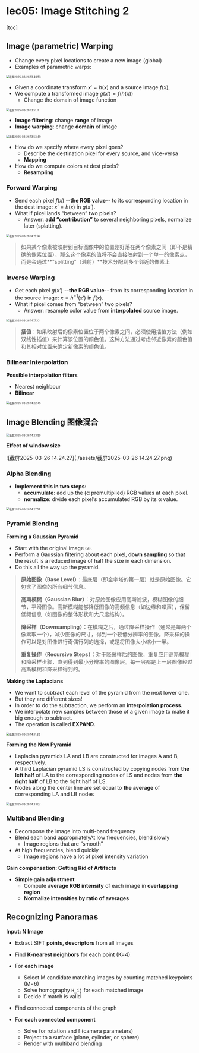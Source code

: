 # lec05: Image Stitching 2

[toc]

## Image (parametric) Warping

- Change every pixel locations to create a new image (global)
- Examples of parametric warps:

<img src="./assets/截屏2025-03-26 13.49.53.png" alt="截屏2025-03-26 13.49.53" style="zoom:50%;" />

- Given a coordinate transform $x' = h(x)$ and a source image $f(x)$,
- We compute a transformed image $g(x') = f(h(x))$
    - Change the domain of image function

<img src="./assets/截屏2025-03-26 13.51.11.png" alt="截屏2025-03-26 13.51.11" style="zoom:50%;" />

- **Image filtering**: change **range** of image
- **Image warping**: change **domain** of image

<img src="./assets/截屏2025-03-26 13.53.49.png" alt="截屏2025-03-26 13.53.49" style="zoom:50%;" />

- How do we specify where every pixel goes?
    - Describe the destination pixel for every source, and vice-versa
    - **Mapping**
- How do we compute colors at dest pixels?
    - **Resampling**

### Forward Warping

- Send each pixel $f(x)$ --**the RGB value**-- to its corresponding location in the dest image: $x’ = h(x)$ in $g(x’)$.
- What if pixel lands “between” two pixels?
    - Answer: **add “contribution”** to several neighboring pixels, normalize later (splatting).

<img src="./assets/截屏2025-03-26 14.15.56.png" alt="截屏2025-03-26 14.15.56" style="zoom:50%;" />

> 如果某个像素被映射到目标图像中的位置刚好落在两个像素之间（即不是精确的像素位置），那么这个像素的值将不会直接映射到一个单一的像素点，而是会通过**"splitting"（溅射）**技术分配到多个邻近的像素上

### Inverse Warping

- Get each pixel $g(x’)$ --**the RGB value**-- from its corresponding location in the source image: $x = h^{-1}(x’)$ in $f(x)$.
- What if pixel comes from “between” two pixels?
    - Answer: resample color value from **interpolated** source image.

<img src="./assets/截屏2025-03-26 14.17.33.png" alt="截屏2025-03-26 14.17.33" style="zoom:50%;" />

> **插值**：如果映射后的像素位置位于两个像素之间，必须使用插值方法（例如双线性插值）来计算该位置的颜色值。这种方法通过考虑邻近像素的颜色值和其相对位置来确定新像素的颜色值。

### Bilinear Interpolation

**Possible interpolation filters**

- Nearest neighbour
- **Bilinear**

<img src="./assets/截屏2025-03-26 14.22.45.png" alt="截屏2025-03-26 14.22.45" style="zoom:50%;" />

## Image Blending 图像混合

<img src="./assets/截屏2025-03-26 14.23.59.png" alt="截屏2025-03-26 14.23.59" style="zoom:50%;" />

**Effect of window size**

![截屏2025-03-26 14.24.27](./assets/截屏2025-03-26 14.24.27.png)

### Alpha Blending

- **Implement this in two steps:**
    - **accumulate**: add up the (α premultiplied) RGB values at each pixel.
    - **normalize**: divide each pixel’s accumulated RGB by its α value.

<img src="./assets/截屏2025-03-26 14.27.01.png" alt="截屏2025-03-26 14.27.01" style="zoom:50%;" />

### Pyramid Blending

**Forming a Gaussian Pyramid**

- Start with the original image `G0`.
- Perform a Gaussian filtering about each pixel, **down sampling** so that the result is a reduced image of half the size in each dimension.
- Do this all the way up the pyramid.

> **原始图像（Base Level）**：最底层（即金字塔的第一层）就是原始图像。它包含了图像的所有细节信息。
>
> **高斯模糊（Gaussian Blur）**：对原始图像应用高斯滤波，模糊图像的细节，平滑图像。高斯模糊能够降低图像的高频信息（如边缘和噪声），保留低频信息（如图像的整体形状和大尺度结构）。
>
> **降采样（Downsampling）**：在模糊之后，通过降采样操作（通常是每两个像素取一个），减少图像的尺寸，得到一个较低分辨率的图像。降采样的操作可以是对图像进行奇偶行列的选择，或是将图像大小缩小一半。
>
> **重复操作（Recursive Steps）**：对于降采样后的图像，重复应用高斯模糊和降采样步骤，直到得到最小分辨率的图像层。每一层都是上一层图像经过高斯模糊和降采样得到的。

**Making the Laplacians**

- We want to subtract each level of the pyramid from the next lower one.
- But they are different sizes!
- In order to do the subtraction, we perform an **interpolation process.**
- We interpolate new samples between those of a given image to make it big enough to subtract.
- The operation is called **EXPAND**.

<img src="./assets/截屏2025-03-26 14.31.20.png" alt="截屏2025-03-26 14.31.20" style="zoom:50%;" />

**Forming the New Pyramid**

- Laplacian pyramids LA and LB are constructed for images A and B, respectively.
- A third Laplacian pyramid LS is constructed by copying nodes from **the left half** of LA to the corresponding nodes of LS and nodes from **the right half** of LB to the right half of LS.
- Nodes along the center line are set equal to **the average** of corresponding LA and LB nodes

<img src="./assets/截屏2025-03-26 14.33.07.png" alt="截屏2025-03-26 14.33.07" style="zoom:50%;" />

### Multiband Blending

- Decompose the image into multi-band frequency
- Blend each band appropriatelyAt low frequencies, blend slowly
    - Image regions that are “smooth”
- At high frequencies, blend quickly
    - Image regions have a lot of pixel intensity variation

**Gain compensation: Getting Rid of Artifacts**

- **Simple gain adjustment**
    - Compute **average RGB intensity** of each image in **overlapping region**
    - **Normalize intensities by ratio of averages**

## Recognizing Panoramas

**Input: N Image**

- Extract SIFT **points, descriptors** from all images

- Find **K-nearest neighbors** for each point (K=4)
- For **each image**
    - Select M candidate matching images by counting matched keypoints (M=6)
    - Solve homography `H_ij` for each matched image
    - Decide if match is valid
- Find connected components of the graph
- For **each connected component**
    - Solve for rotation and f (camera parameters)
    - Project to a surface (plane, cylinder, or sphere)
    - Render with multiband blending
